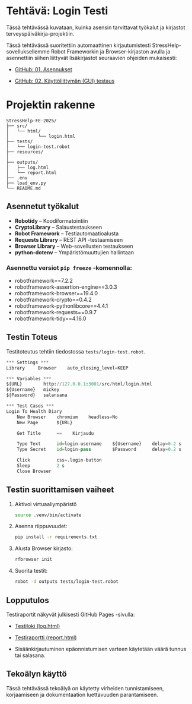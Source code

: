 

# Tehtävä: Login Testi

Tässä tehtävässä kuvataan, kuinka asensin tarvittavat työkalut ja kirjastot terveyspäiväkirja-projektiin.

Tässä tehtävässä suoritettiin automaattinen kirjautumistesti StressHelp-sovelluksellemme Robot Frameworkin ja Browser-kirjaston avulla ja asennettiin siihen liittyvät lisäkirjastot seuraavien ohjeiden mukaisesti:  

- [GitHub: 01. Asennukset](https://github.com/sakluk/projekti-terveyssovelluksen-kehitys/blob/main/ohjeet_testaus/01_asennukset.md)

- [GitHub: 02. Käyttöliittymän (GUI) testaus](https://github.com/sakluk/projekti-terveyssovelluksen-kehitys/blob/main/ohjeet_testaus/02_gui_testaus.md)

# Projektin rakenne
```
StressHelp-FE-2025/
├── src/
│   └── html/
│           └── login.html
├── tests/
│   └── login-test.robot
├── resources/
│  
├── outputs/
│   ├── log.html
│   └── report.html
├── .env
├── load_env.py
└── README.md
```

##  Asennetut työkalut

- **Robotidy** – Koodiformatointiin
- **CryptoLibrary** – Salaustestaukseen  
- **Robot Framework** – Testiautomaatioalusta  
- **Requests Library** – REST API -testaamiseen 
- **Browser Library** – Web-sovellusten testaukseen     
- **python-dotenv** – Ympäristömuuttujien hallintaan​



### Asennettu versiot `pip freeze` -komennolla:
- robotframework==7.2.2
- robotframework-assertion-engine==3.0.3
- robotframework-browser==19.4.0
- robotframework-crypto==0.4.2
- robotframework-pythonlibcore==4.4.1
- robotframework-requests==0.9.7
- robotframework-tidy==4.16.0


## Testin Toteus
Testitoteutus tehtiin tiedostossa `tests/login-test.robot`.

```python
*** Settings ***
Library     Browser    auto_closing_level=KEEP

*** Variables ***
${URL}        http://127.0.0.1:3001/src/html/login.html
${Username}   mickey
${Password}   salansana

*** Test Cases ***
Login To Health Diary
    New Browser    chromium    headless=No
    New Page       ${URL}

    Get Title      ==    Kirjaudu

    Type Text      id=login-username    ${Username}    delay=0.2 s
    Type Secret    id=login-pass        $Password      delay=0.2 s

    Click          css=.login-button
    Sleep          2 s
    Close Browser

```

## Testin suorittamisen vaiheet

1. Aktivoi virtuaaliympäristö
    ```bash
    source .venv/bin/activate
    ```

2. Asenna riippuvuudet:​
    ```bash
    pip install -r requirements.txt
    ```

3. Alusta Browser kirjasto:

    ```bash
    rfbrowser init
    ```

4. Suorita testit:
    ```bash
    robot -d outputs tests/login-test.robot
    ```


## Lopputulos
Testiraportit näkyvät julkisesti GitHub Pages -sivulla:

- [Testiloki (log.html)](https://sheepland.github.io/StressHelp-FE-2025/outputs/log.html)

- [Testiraportti (report.html)](https://sheepland.github.io/StressHelp-FE-2025/outputs/report.html)

-  Sisäänkirjautuminen epäonnistumisen varteen käytetään väärä tunnus tai salasana.

## Tekoälyn käyttö
Tässä tehtävässä tekoälyä on käytetty virheiden tunnistamiseen, korjaamiseen ja dokumentaation luettavuuden parantamiseen.